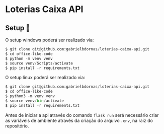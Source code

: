 # Loterias Caixa API

## Setup :open_book:

O setup windows poderá ser realizado via:

```Python
$ git clone git@github.com:gabrielbdornas/loterias-caixa-api.git
$ cd office-like-code
$ python -m venv venv
$ source venv/Scripts/activate
$ pip install -r requirements.txt
```

O setup linux poderá ser realizado via:

```Python
$ git clone git@github.com:gabrielbdornas/loterias-caixa-api.git
$ cd office-like-code
$ python3 -m venv venv
$ source venv/bin/activate
$ pip install -r requirements.txt
```

Antes de iniciar a api através do comando `flask run` será necessário criar as variáveis de ambiente através da criação do arquivo `.env`, na raiz do repositório.